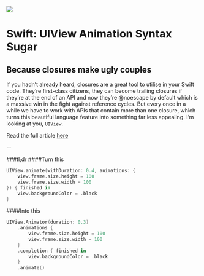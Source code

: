![](https://cdn-images-1.medium.com/max/2000/1*ZQCI076hEXJCRZ9R3ChatQ.png)

# Swift: UIView Animation Syntax Sugar
## Because closures make ugly couples

If you hadn’t already heard, closures are a great tool to utilise in your Swift code. They’re first-class citizens, they can become trailing closures if they’re at the end of an API and now they’re @noescape by default which is a massive win in the fight against reference cycles.
But every once in a while we have to work with APIs that contain more than one closure, which turns this beautiful language feature into something far less appealing. I’m looking at you, `UIView`.

Read the full article [here](https://medium.com/@AndyyHope)

--

###tl;dr
####Turn this

```swift
UIView.animate(withDuration: 0.4, animations: {
    view.frame.size.height = 100
    view.frame.size.width = 100
}) { finished in
    view.backgroundColor = .black
}
```

####Into this

```swift
UIView.Animator(duration: 0.3)
    .animations {
        view.frame.size.height = 100
        view.frame.size.width = 100
    }
    .completion { finished in
        view.backgroundColor = .black
    }
    .animate()
```